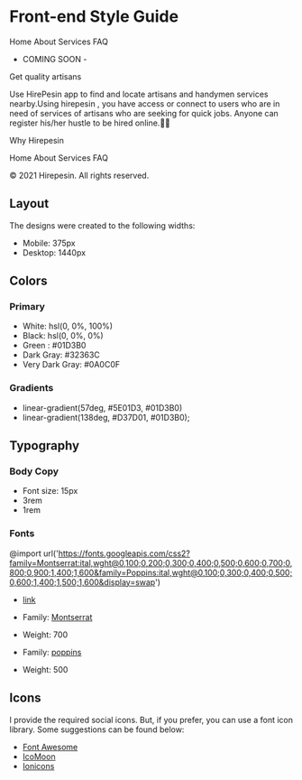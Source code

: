 # Front-end Style Guide

  Home
  About
  Services
  FAQ

 - COMING SOON -

  

  Get quality artisans

Use HirePesin app to find and locate artisans and  handymen services nearby.Using hirepesin
, you have access or connect to users who are in need of services of artisans who are seeking for quick jobs.
Anyone can register his/her hustle to be hired online.🙂😎



Why Hirepesin



  Home
  About
  Services
  FAQ


  © 2021 Hirepesin. All rights reserved.

## Layout

The designs were created to the following widths:

- Mobile: 375px
- Desktop: 1440px

## Colors

### Primary

- White: hsl(0, 0%, 100%)
- Black: hsl(0, 0%, 0%)
- Green : #01D3B0
- Dark Gray: #32363C
- Very Dark Gray: #0A0C0F

### Gradients
 -  linear-gradient(57deg, #5E01D3, #01D3B0)
 -  linear-gradient(138deg, #D37D01, #01D3B0);

## Typography

### Body Copy

- Font size: 15px
- 3rem
- 1rem

### Fonts
@import url('https://fonts.googleapis.com/css2?family=Montserrat:ital,wght@0,100;0,200;0,300;0,400;0,500;0,600;0,700;0,800;0,900;1,400;1,600&family=Poppins:ital,wght@0,100;0,300;0,400;0,500;0,600;1,400;1,500;1,600&display=swap')


- [link](https://fonts.googleapis.com/css2?family=Montserrat:ital,wght@0,100;0,200;0,300;0,400;0,500;0,600;0,700;0,800;0,900;1,400;1,600&family=Poppins:ital,wght@0,100;0,300;0,400;0,500;0,600;1,400;1,500;1,600&display=swap)
- Family: [Montserrat](https://fonts.google.com/specimen/Montserrat?query=Montserrat)
- Weight: 700

- Family: [poppins](https://fonts.google.com/specimen/Poppins?query=poppins)
- Weight: 500

## Icons

I provide the required social icons. But, if you prefer, you can use a font icon library. Some suggestions can be found below:

- [Font Awesome](https://fontawesome.com)
- [IcoMoon](https://icomoon.io)
- [Ionicons](https://ionicons.com)
